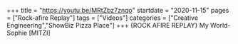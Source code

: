 +++
title = "https://youtu.be/MRtZbz7znqo"
startdate = "2020-11-15"
pages = ["Rock-afire Replay"]
tags = ["Videos"]
categories = ["Creative Engineering","ShowBiz Pizza Place"]
+++
{ROCK AFIRE REPLAY} My World- Sophie [MITZI]
